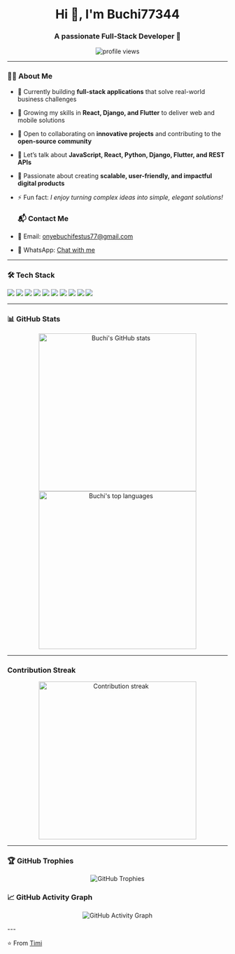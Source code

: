 <!-- Profile README for Timi -->

<h1 align="center">Hi 👋, I'm Buchi77344 </h1>
<h3 align="center">A passionate Full-Stack Developer 🚀</h3>

<p align="center">
  <img src="https://komarev.com/ghpvc/?username=Timi&label=Profile%20views&color=0e75b6&style=flat" alt="profile views" />
</p>

---

### 👨‍💻 About Me  
- 🔭 Currently building **full-stack applications** that solve real-world business challenges  
- 🌱 Growing my skills in **React, Django, and Flutter** to deliver web and mobile solutions  
- 👯 Open to collaborating on **innovative projects** and contributing to the **open-source community**  
- 💬 Let’s talk about **JavaScript, React, Python, Django, Flutter, and REST APIs**  
- 🚀 Passionate about creating **scalable, user-friendly, and impactful digital products**  
- ⚡ Fun fact: *I enjoy turning complex ideas into simple, elegant solutions!*

  ### 📬 Contact Me  
- 📧 Email: [onyebuchifestus77@gmail.com](mailto:onyebuchifestus77@gmail.com)  
- 💬 WhatsApp: [Chat with me](https://wa.me/2348135495049)  


---

### 🛠️ Tech Stack
<p align="left">
  <!-- Languages -->
  <img src="https://img.shields.io/badge/Python-3776AB?style=for-the-badge&logo=python&logoColor=white"/>
  <img src="https://img.shields.io/badge/JavaScript-F7DF1E?style=for-the-badge&logo=javascript&logoColor=black"/>
  <img src="https://img.shields.io/badge/TypeScript-3178C6?style=for-the-badge&logo=typescript&logoColor=white"/>
  <img src="https://img.shields.io/badge/HTML5-E34F26?style=for-the-badge&logo=html5&logoColor=white"/>
  <img src="https://img.shields.io/badge/CSS3-1572B6?style=for-the-badge&logo=css3&logoColor=white"/>
  
  <!-- Frameworks -->
  <img src="https://img.shields.io/badge/React-20232A?style=for-the-badge&logo=react&logoColor=61DAFB"/>
  <img src="https://img.shields.io/badge/Django-092E20?style=for-the-badge&logo=django&logoColor=green"/>
  <img src="https://img.shields.io/badge/Flutter-02569B?style=for-the-badge&logo=flutter&logoColor=white"/>
  
  <!-- Databases -->
  <img src="https://img.shields.io/badge/PostgreSQL-316192?style=for-the-badge&logo=postgresql&logoColor=white"/>
  <img src="https://img.shields.io/badge/MySQL-005C84?style=for-the-badge&logo=mysql&logoColor=white"/>
</p>

---

### 📊 GitHub Stats

<p align="center">
  <img src="https://github-readme-stats.vercel.app/api?username=Buchi77344&show_icons=true&theme=radical&include_all_commits=true" alt="Buchi's GitHub stats" width="360" />
  <img src="https://github-readme-stats.vercel.app/api/top-langs/?username=Buchi77344&layout=compact&theme=radical&langs_count=8" alt="Buchi's top languages" width="360" />
</p>

 

---

###  Contribution Streak

<p align="center">
  <img src="https://github-readme-streak-stats-eight.vercel.app?user=Buchi77344&theme=radical&hide_border=true" alt="Contribution streak" width="360" />
</p>


---
### 🏆 GitHub Trophies
<p align="center">
  <img src="https://github-profile-trophy.vercel.app/?username=Buchi77344&theme=radical&no-frame=true&margin-w=15&row=1&column=6" alt="GitHub Trophies"/>
</p>

### 📈 GitHub Activity Graph
<p align="center">
  <img src="https://github-readme-activity-graph.vercel.app/graph?username=Buchi77344&theme=radical&hide_border=true" alt="GitHub Activity Graph"/>
</p>
---

⭐️ From [Timi](https://github.com/Buchi77344)
